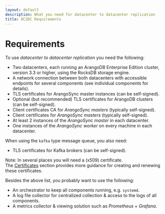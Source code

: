 ```yaml
---
layout: default
description: What you need for datacenter to datacenter replication
title: DC2DC Requirements
---
```

# Requirements

To use _datacenter to datacenter replication_ you need the following:

- Two datacenters, each running an ArangoDB Enterprise Edition cluster,
  version 3.3 or higher, using the RocksDB storage engine.
- A network connection between both datacenters with accessible endpoints
  for several components (see individual components for details).
- TLS certificates for ArangoSync master instances (can be self-signed).
- Optional (but recommended) TLS certificates for ArangoDB clusters (can be self-signed).
- Client certificates CA for _ArangoSync masters_ (typically self-signed).
- Client certificates for _ArangoSync masters_ (typically self-signed).
- At least 2 instances of the _ArangoSync master_ in each datacenter.
- One instances of the _ArangoSync worker_ on every machine in each datacenter.

When using the `kafka` type message queue, you also need:

- TLS certificates for Kafka brokers (can be self-signed).

Note: In several places you will need a (x509) certificate.
<br/>The [Certificates](security-dc2-dc.html#certificates) section provides more guidance for creating
and renewing these certificates.

Besides the above list, you probably want to use the following:

- An orchestrator to keep all components running, e.g. `systemd`.
- A log file collector for centralized collection & access to the logs of all components.
- A metrics collector & viewing solution such as _Prometheus_ + _Grafana_.
